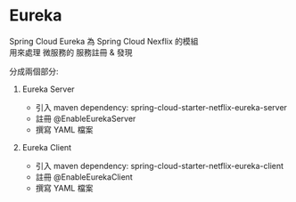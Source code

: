 # Eureka

Spring Cloud Eureka 為 Spring Cloud Nexflix 的模組 <br>
用來處理 微服務的 服務註冊 & 發現 <br>

分成兩個部分:
1. Eureka Server <br>

	- 引入 maven dependency: spring-cloud-starter-netflix-eureka-server
	- 註冊 @EnableEurekaServer
	- 撰寫 YAML 檔案
2. Eureka Client <br>

	- 引入 maven dependency: spring-cloud-starter-netflix-eureka-client
	- 註冊 @EnableEurekaClient
	- 撰寫 YAML 檔案
	
